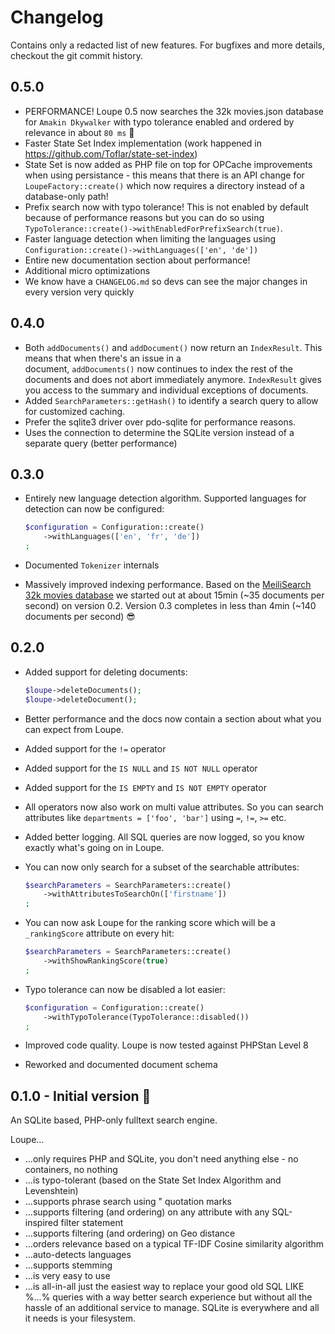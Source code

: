 # Changelog

Contains only a redacted list of new features. For bugfixes and more details, checkout the git commit history.

## 0.5.0

* PERFORMANCE! Loupe 0.5 now searches the 32k movies.json database for `Amakin Dkywalker` with typo tolerance 
  enabled and ordered by relevance in about `80 ms` 🚀
* Faster State Set Index implementation (work happened in https://github.com/Toflar/state-set-index)
* State Set is now added as PHP file on top for OPCache improvements when using persistance - this means that there 
  is an API change for `LoupeFactory::create()` which now requires a directory instead of a database-only path!
* Prefix search now with typo tolerance! This is not enabled by default because of performance reasons but you can 
  do so using `TypoTolerance::create()->withEnabledForPrefixSearch(true)`.
* Faster language detection when limiting the languages using `Configuration::create()->withLanguages(['en', 'de'])`
* Entire new documentation section about performance!
* Additional micro optimizations
* We know have a `CHANGELOG.md` so devs can see the major changes in every version very quickly

## 0.4.0

* Both `addDocuments()` and `addDocument()` now return an `IndexResult`. This means that when there's an issue in a  
  document, `addDocuments()` now continues to index the rest of the documents and does not abort immediately 
   anymore. `IndexResult` gives you access to the summary and individual exceptions of documents.
* Added `SearchParameters::getHash()` to identify a search query to allow for customized caching.
* Prefer the sqlite3 driver over pdo-sqlite for performance reasons.
* Uses the connection to determine the SQLite version instead of a separate query (better performance)

## 0.3.0

* Entirely new language detection algorithm. Supported languages for detection can now be configured:

    ```php
    $configuration = Configuration::create()
        ->withLanguages(['en', 'fr', 'de'])
    ;
    ```
* Documented `Tokenizer` internals
* Massively improved indexing performance. Based on the [MeiliSearch 32k movies database](https://www.meilisearch.com/movies.json)
  we started out at about 15min (~35 documents per second) on version 0.2. Version 0.3 completes in less than 4min 
  (~140 documents per second) 😎

## 0.2.0

* Added support for deleting documents:
    ```php
    $loupe->deleteDocuments();
    $loupe->deleteDocument();
    ```
* Better performance and the docs now contain a section about what you can expect from Loupe.
* Added support for the `!=` operator
* Added support for the `IS NULL` and `IS NOT NULL` operator
* Added support for the `IS EMPTY` and `IS NOT EMPTY` operator
* All operators now also work on multi value attributes. So you can search attributes like `departments = ['foo', 'bar']` using `=`, `!=`, `>=` etc.
* Added better logging. All SQL queries are now logged, so you know exactly what's going on in Loupe.
* You can now only search for a subset of the searchable attributes:

    ```php
    $searchParameters = SearchParameters::create()
        ->withAttributesToSearchOn(['firstname'])
    ;
    ```
* You can now ask Loupe for the ranking score which will be a `_rankingScore` attribute on every hit:

    ```php
    $searchParameters = SearchParameters::create()
        ->withShowRankingScore(true)
    ;
    ```
* Typo tolerance can now be disabled a lot easier:

    ```php
    $configuration = Configuration::create()
        ->withTypoTolerance(TypoTolerance::disabled())
    ;
    ```
* Improved code quality. Loupe is now tested against PHPStan Level 8
* Reworked and documented document schema

## 0.1.0 - Initial version 🎉

An SQLite based, PHP-only fulltext search engine.

Loupe…

* …only requires PHP and SQLite, you don't need anything else - no containers, no nothing
* …is typo-tolerant (based on the State Set Index Algorithm and Levenshtein)
* …supports phrase search using " quotation marks
* …supports filtering (and ordering) on any attribute with any SQL-inspired filter statement
* …supports filtering (and ordering) on Geo distance
* …orders relevance based on a typical TF-IDF Cosine similarity algorithm
* …auto-detects languages
* …supports stemming
* …is very easy to use
* …is all-in-all just the easiest way to replace your good old SQL LIKE %...% queries with a way better search 
  experience but without all the hassle of an additional service to manage. SQLite is everywhere and all it needs is
  your filesystem.
